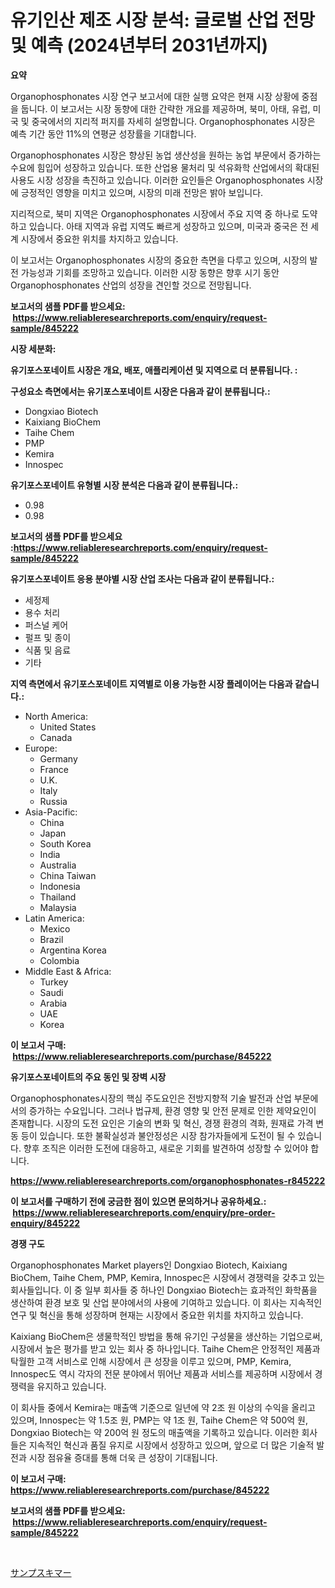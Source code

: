 <p><h1>유기인산 제조 시장 분석: 글로벌 산업 전망 및 예측 (2024년부터 2031년까지)</h1></p><p><strong>요약</strong></p>
<p><p>Organophosphonates 시장 연구 보고서에 대한 실행 요약은 현재 시장 상황에 중점을 둡니다. 이 보고서는 시장 동향에 대한 간략한 개요를 제공하며, 북미, 아태, 유럽, 미국 및 중국에서의 지리적 퍼지를 자세히 설명합니다. Organophosphonates 시장은 예측 기간 동안 11%의 연평균 성장률을 기대합니다.</p><p>Organophosphonates 시장은 향상된 농업 생산성을 원하는 농업 부문에서 증가하는 수요에 힘입어 성장하고 있습니다. 또한 산업용 물처리 및 석유화학 산업에서의 확대된 사용도 시장 성장을 촉진하고 있습니다. 이러한 요인들은 Organophosphonates 시장에 긍정적인 영향을 미치고 있으며, 시장의 미래 전망은 밝아 보입니다.</p><p>지리적으로, 북미 지역은 Organophosphonates 시장에서 주요 지역 중 하나로 도약하고 있습니다. 아태 지역과 유럽 지역도 빠르게 성장하고 있으며, 미국과 중국은 전 세계 시장에서 중요한 위치를 차지하고 있습니다.</p><p>이 보고서는 Organophosphonates 시장의 중요한 측면을 다루고 있으며, 시장의 발전 가능성과 기회를 조망하고 있습니다. 이러한 시장 동향은 향후 시기 동안 Organophosphonates 산업의 성장을 견인할 것으로 전망됩니다.</p></p>
<p><strong>보고서의 샘플 PDF를 받으세요: &nbsp;<a href="https://www.reliableresearchreports.com/enquiry/request-sample/845222">https://www.reliableresearchreports.com/enquiry/request-sample/845222</a></strong></p>
<p><strong>시장 세분화:</strong></p>
<p><strong> 유기포스포네이트 시장은 개요, 배포, 애플리케이션 및 지역으로 더 분류됩니다. :</strong></p>
<p><strong>구성요소 측면에서는 유기포스포네이트 시장은 다음과 같이 분류됩니다.:</strong></p>
<p><ul><li>Dongxiao Biotech</li><li>Kaixiang BioChem</li><li>Taihe Chem</li><li>PMP</li><li>Kemira</li><li>Innospec</li></ul></p>
<p><strong> 유기포스포네이트 유형별 시장 분석은 다음과 같이 분류됩니다.:</strong></p>
<p><ul><li>0.98</li><li>0.98</li></ul></p>
<p><strong>보고서의 샘플 PDF를 받으세요 :<a href="https://www.reliableresearchreports.com/enquiry/request-sample/845222">https://www.reliableresearchreports.com/enquiry/request-sample/845222</a></strong></p>
<p><strong> 유기포스포네이트 응용 분야별 시장 산업 조사는 다음과 같이 분류됩니다.:</strong></p>
<p><ul><li>세정제</li><li>용수 처리</li><li>퍼스널 케어</li><li>펄프 및 종이</li><li>식품 및 음료</li><li>기타</li></ul></p>
<p><strong>지역 측면에서 유기포스포네이트 지역별로 이용 가능한 시장 플레이어는 다음과 같습니다.:</strong></p>
<p><ul>
    <li>
        North America:
        <ul>
            <li>United States</li>
            <li>Canada</li>
        </ul>
    </li>
    <li>
        Europe:
        <ul>
            <li>Germany</li>
            <li>France</li>
            <li>U.K.</li>
            <li>Italy</li>
            <li>Russia</li>
        </ul>
    </li>
    <li>
        Asia-Pacific:
        <ul>
            <li>China</li>
            <li>Japan</li>
            <li>South Korea</li>
            <li>India</li>
            <li>Australia</li>
            <li>China Taiwan</li>
            <li>Indonesia</li>
            <li>Thailand</li>
            <li>Malaysia</li>
        </ul>
    </li>
    <li>
        Latin America:
        <ul>
            <li>Mexico</li>
            <li>Brazil</li>
            <li>Argentina Korea</li>
            <li>Colombia</li>
        </ul>
    </li>
    <li>
        Middle East & Africa:
        <ul>
            <li>Turkey</li>
            <li>Saudi</li>
            <li>Arabia</li>
            <li>UAE</li>
            <li>Korea</li>
        </ul>
    </li>
    </ul></p>
<p><strong>이 보고서 구매: &nbsp;<a href="https://www.reliableresearchreports.com/purchase/845222">https://www.reliableresearchreports.com/purchase/845222</a></strong></p>
<p><strong>유기포스포네이트의 주요 동인 및 장벽 시장</strong></p>
<p><p>Organophosphonates시장의 핵심 주도요인은 전방지향적 기술 발전과 산업 부문에서의 증가하는 수요입니다. 그러나 법규제, 환경 영향 및 안전 문제로 인한 제약요인이 존재합니다. 시장의 도전 요인은 기술의 변화 및 혁신, 경쟁 환경의 격화, 원재료 가격 변동 등이 있습니다. 또한 불확실성과 불안정성은 시장 참가자들에게 도전이 될 수 있습니다. 향후 조직은 이러한 도전에 대응하고, 새로운 기회를 발견하여 성장할 수 있어야 합니다.</p></p>
<p><strong><a href="https://www.reliableresearchreports.com/organophosphonates-r845222">https://www.reliableresearchreports.com/organophosphonates-r845222</a></strong></p>
<p><strong>이 보고서를 구매하기 전에 궁금한 점이 있으면 문의하거나 공유하세요.: &nbsp;<a href="https://www.reliableresearchreports.com/enquiry/pre-order-enquiry/845222">https://www.reliableresearchreports.com/enquiry/pre-order-enquiry/845222</a></strong></p>
<p><strong>경쟁 구도</strong></p>
<p><p>Organophosphonates Market players인 Dongxiao Biotech, Kaixiang BioChem, Taihe Chem, PMP, Kemira, Innospec은 시장에서 경쟁력을 갖추고 있는 회사들입니다. 이 중 일부 회사들 중 하나인 Dongxiao Biotech는 효과적인 화학품을 생산하여 환경 보호 및 산업 분야에서의 사용에 기여하고 있습니다. 이 회사는 지속적인 연구 및 혁신을 통해 성장하며 현재는 시장에서 중요한 위치를 차지하고 있습니다. </p><p>Kaixiang BioChem은 생물학적인 방법을 통해 유기인 구성물을 생산하는 기업으로써, 시장에서 높은 평가를 받고 있는 회사 중 하나입니다. Taihe Chem은 안정적인 제품과 탁월한 고객 서비스로 인해 시장에서 큰 성장을 이루고 있으며, PMP, Kemira, Innospec도 역시 각자의 전문 분야에서 뛰어난 제품과 서비스를 제공하며 시장에서 경쟁력을 유지하고 있습니다.</p><p>이 회사들 중에서 Kemira는 매출액 기준으로 일년에 약 2조 원 이상의 수익을 올리고 있으며, Innospec는 약 1.5조 원, PMP는 약 1조 원, Taihe Chem은 약 500억 원, Dongxiao Biotech는 약 200억 원 정도의 매출액을 기록하고 있습니다. 이러한 회사들은 지속적인 혁신과 품질 유지로 시장에서 성장하고 있으며, 앞으로 더 많은 기술적 발전과 시장 점유율 증대를 통해 더욱 큰 성장이 기대됩니다.</p></p>
<p><strong>이 보고서 구매: &nbsp; <a href="https://www.reliableresearchreports.com/purchase/845222">https://www.reliableresearchreports.com/purchase/845222</a></strong></p>
<p><strong>보고서의 샘플 PDF를 받으세요: &nbsp;<a href="https://www.reliableresearchreports.com/enquiry/request-sample/845222">https://www.reliableresearchreports.com/enquiry/request-sample/845222</a></strong><strong></strong></p>
<p>&nbsp;</p>
<p><p><a href="https://github.com/zekaoe592392/Market-Research-Report-List-1/blob/main/988976220564.md">サンプスキマー</a></p></p>